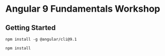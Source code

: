# Angular 9 Fundamentals Workshop

## Getting Started

```
npm install -g @angular/cli@9.1
```

```
npm install
```

